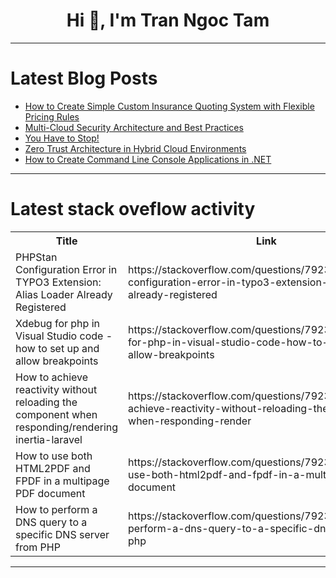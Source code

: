 <h1 align="center">Hi 👋, I'm Tran Ngoc Tam</h1>

---

# Latest Blog Posts 
<!-- BLOG-POST-LIST:START -->
- [How to Create Simple Custom Insurance Quoting System with Flexible Pricing Rules](https://dev.to/openkoda/how-to-create-simple-custom-insurance-quoting-system-with-flexible-pricing-rules-1935)
- [Multi-Cloud Security Architecture and Best Practices](https://dev.to/iskender83/multi-cloud-security-architecture-and-best-practices-2lip)
- [You Have to Stop!](https://dev.to/wagner_souto_7a6c4344b0ea/you-have-to-stop-3jdk)
- [Zero Trust Architecture in Hybrid Cloud Environments](https://dev.to/iskender83/zero-trust-architecture-in-hybrid-cloud-environments-4p73)
- [How to Create Command Line Console Applications in .NET](https://dev.to/antonmartyniuk/how-to-create-command-line-console-applications-in-net-5gcb)
<!-- BLOG-POST-LIST:END -->

---

# Latest stack oveflow activity
<table>
  <tr><th>Title</th><th>Link</th></tr>
  <!-- STACKOVERFLOW:START --><tr><td>PHPStan Configuration Error in TYPO3 Extension: Alias Loader Already Registered</td><td>https://stackoverflow.com/questions/79236725/phpstan-configuration-error-in-typo3-extension-alias-loader-already-registered</td></tr><tr><td>Xdebug for php in Visual Studio code - how to set up and allow breakpoints</td><td>https://stackoverflow.com/questions/79236639/xdebug-for-php-in-visual-studio-code-how-to-set-up-and-allow-breakpoints</td></tr><tr><td>How to achieve reactivity without reloading the component when responding/rendering inertia-laravel</td><td>https://stackoverflow.com/questions/79236611/how-to-achieve-reactivity-without-reloading-the-component-when-responding-render</td></tr><tr><td>How to use both HTML2PDF and FPDF in a multipage PDF document</td><td>https://stackoverflow.com/questions/79236581/how-to-use-both-html2pdf-and-fpdf-in-a-multipage-pdf-document</td></tr><tr><td>How to perform a DNS query to a specific DNS server from PHP</td><td>https://stackoverflow.com/questions/79236532/how-to-perform-a-dns-query-to-a-specific-dns-server-from-php</td></tr><!-- STACKOVERFLOW:END -->
</table>

---


